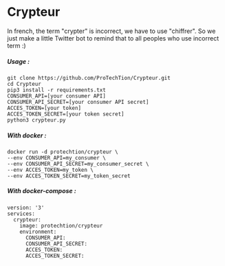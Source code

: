 # Crypteur

In french, the term "crypter" is incorrect, we have to use "chiffrer".
So we just make a little Twitter bot to remind that to all peoples who use incorrect term :)

##### Usage :
```
git clone https://github.com/ProTechTion/Crypteur.git
cd Crypteur
pip3 install -r requirements.txt
CONSUMER_API=[your consumer API]
CONSUMER_API_SECRET=[your consumer API secret]
ACCES_TOKEN=[your token]
ACCES_TOKEN_SECRET=[your token secret]
python3 crypteur.py
```

##### With docker :
```
docker run -d protechtion/crypteur \
--env CONSUMER_API=my_consumer \
--env CONSUMER_API_SECRET=my_consumer_secret \
--env ACCES_TOKEN=my_token \
--env ACCES_TOKEN_SECRET=my_token_secret
```

##### With docker-compose :
```
version: '3'
services:
  crypteur:
    image: protechtion/crypteur
    environment:
      CONSUMER_API:
      CONSUMER_API_SECRET:
      ACCES_TOKEN:
      ACCES_TOKEN_SECRET:
```